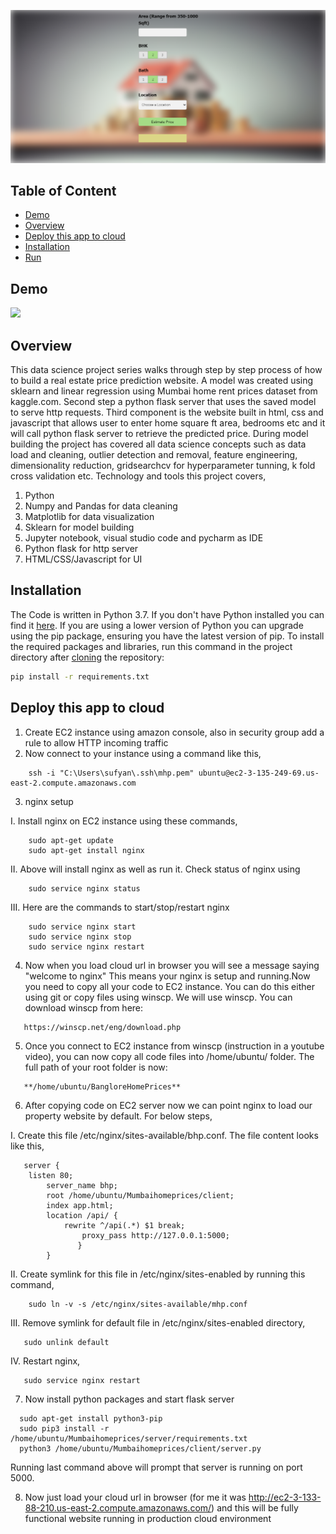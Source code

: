 ![](Capture.PNG)

## Table of Content
  * [Demo](#demo)
  * [Overview](#overview)
  * [Deploy this app to cloud](#Deploy-this-app-to-cloud)
  * [Installation](#installation)
  * [Run](#run)


## Demo
![](https://github.com/sufyanpatel721/Mumbai-home-prices/blob/master/ezgif.com-video-to-gif.gif)

## Overview
This data science project series walks through step by step process of how to build a real estate price prediction website. A model was created using sklearn and linear regression using Mumbai home rent prices dataset from kaggle.com. Second step a python flask server that uses the saved model to serve http requests. Third component is the website built in html, css and javascript that allows user to enter home square ft area, bedrooms etc and it will call python flask server to retrieve the predicted price. During model building the project has covered all data science concepts such as data load and cleaning, outlier detection and removal, feature engineering, dimensionality reduction, gridsearchcv for hyperparameter tunning, k fold cross validation etc. Technology and tools this project covers,

1. Python
2. Numpy and Pandas for data cleaning
3. Matplotlib for data visualization
4. Sklearn for model building
5. Jupyter notebook, visual studio code and pycharm as IDE
6. Python flask for http server
7. HTML/CSS/Javascript for UI

## Installation
The Code is written in Python 3.7. If you don't have Python installed you can find it [here](https://www.python.org/downloads/). If you are using a lower version of Python you can upgrade using the pip package, ensuring you have the latest version of pip. To install the required packages and libraries, run this command in the project directory after [cloning](https://www.howtogeek.com/451360/how-to-clone-a-github-repository/) the repository:
```bash
pip install -r requirements.txt
```

## Deploy this app to cloud
1. Create EC2 instance using amazon console, also in security group add a rule to allow HTTP incoming traffic
2. Now connect to your instance using a command like this,
```
	ssh -i "C:\Users\sufyan\.ssh\mhp.pem" ubuntu@ec2-3-135-249-69.us-east-2.compute.amazonaws.com
```
3. nginx setup

I. Install nginx on EC2 instance using these commands,
```
	sudo apt-get update
	sudo apt-get install nginx
```
II. Above will install nginx as well as run it. Check status of nginx using


```
	sudo service nginx status
```
III. Here are the commands to start/stop/restart nginx
```
	sudo service nginx start
	sudo service nginx stop
	sudo service nginx restart
```
4. Now when you load cloud url in browser you will see a message saying "welcome to nginx" This means your nginx is setup and running.Now you need to copy all your code to       EC2 instance. You can do this either using git or copy files using winscp. We will use winscp. You can download winscp from here: 
```
   https://winscp.net/eng/download.php
```
5. Once you connect to EC2 instance from winscp (instruction in a youtube video), you can now copy all code files into /home/ubuntu/ folder. The full path of your root folder   is now:
```
   **/home/ubuntu/BangloreHomePrices**
```
6. After copying code on EC2 server now we can point nginx to load our property website by default. For below steps,

I. Create this file /etc/nginx/sites-available/bhp.conf. The file content looks like this,
```
   server {
   	listen 80;
        server_name bhp;
        root /home/ubuntu/Mumbaihomeprices/client;
        index app.html;
        location /api/ {
        	rewrite ^/api(.*) $1 break;
                proxy_pass http://127.0.0.1:5000;
               }
    	}
```
II. Create symlink for this file in /etc/nginx/sites-enabled by running this command,
```
    sudo ln -v -s /etc/nginx/sites-available/mhp.conf
```
III. Remove symlink for default file in /etc/nginx/sites-enabled directory,
```
   sudo unlink default
```
IV. Restart nginx,
```
   sudo service nginx restart
```
7. Now install python packages and start flask server
```
  sudo apt-get install python3-pip
  sudo pip3 install -r /home/ubuntu/Mumbaihomeprices/server/requirements.txt
  python3 /home/ubuntu/Mumbaihomeprices/client/server.py
```
Running last command above will prompt that server is running on port 5000.

8. Now just load your cloud url in browser (for me it was http://ec2-3-133-88-210.us-east-2.compute.amazonaws.com/) and this will be fully functional website running in production cloud environment



